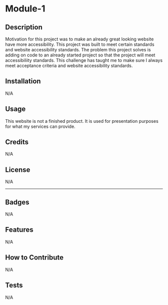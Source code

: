 # Module-1

## Description

Motivation for this project was to make an already great looking website have more accessibility. This project was built to meet certain standards and website accessibility standards. The problem this project solves is adding on code to an already started project so that the project will meet accessibiliity standards. This challenge has taught me to make sure I always meet acceptance criteria and website accessibility standards.

## Installation

N/A

## Usage

This website is not a finished product. It is used for presentation purposes for what my services can provide.

## Credits

N/A

## License

N/A

---

## Badges

N/A

## Features

N/A

## How to Contribute

N/A

## Tests

N/A
